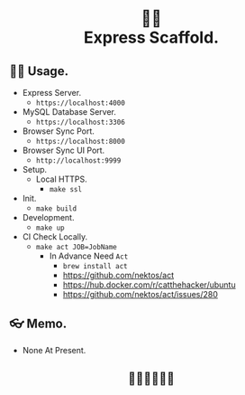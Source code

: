 <h1 align="center">
🧘‍♂️<br>
Express Scaffold.
</h1>

## 🧎‍♂️ Usage.

- Express Server.
  - `https://localhost:4000`
- MySQL Database Server.
  - `https://localhost:3306`
- Browser Sync Port.
  - `https://localhost:8000`
- Browser Sync UI Port.
  - `http://localhost:9999`
- Setup.
  - Local HTTPS.
    - `make ssl`
- Init.
  - `make build`
- Development.
  - `make up`
- CI Check Locally.
  - `make act JOB=JobName`
    - In Advance Need `Act`
      - `brew install act`
      - https://github.com/nektos/act
      - https://hub.docker.com/r/catthehacker/ubuntu
      - https://github.com/nektos/act/issues/280

## 👓 Memo.

- None At Present.

<h2 align="center">🚶‍♂️🚶‍♂️🚶‍♂️</h2>

